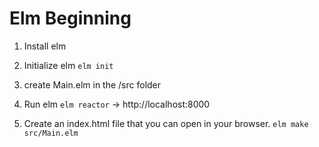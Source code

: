 # Elm Beginning
<!-- https://guide.elm-lang.org/install/elm.html -->
<!-- https://github.com/elm/compiler/releases/ -->
1. Install elm
2. Initialize elm
    `elm init`
3. create Main.elm in the /src folder
4. Run elm 
    `elm reactor` -> http://localhost:8000 

5. Create an index.html file that you can open in your browser.
    `elm make src/Main.elm`
